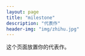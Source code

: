 ```yaml
---
layout: page
title: "milestone"
description: "代表作"
header-img: "img/zhihu.jpg"
---
```


这个页面放置你的代表作。
